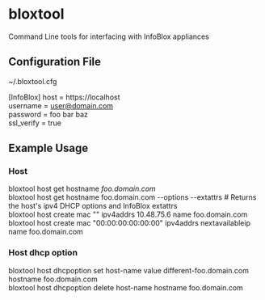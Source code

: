 # bloxtool
Command Line tools for interfacing with InfoBlox appliances

## Configuration File
~/.bloxtool.cfg

[InfoBlox]
host = https://localhost  
username = user@domain.com  
password = foo bar baz  
ssl_verify = true  

## Example Usage
### Host
bloxtool host get hostname *foo.domain.com*  
bloxtool host get hostname foo.domain.com --options --extattrs  # Returns the host's ipv4 DHCP options and InfoBlox extattrs  
bloxtool host create mac "" ipv4addrs 10.48.75.6 name foo.domain.com  
bloxtool host create mac "00:00:00:00:00:00" ipv4addrs nextavailableip name foo.domain.com  
### Host dhcp option
bloxtool host dhcpoption set host-name value different-foo.domain.com hostname foo.domain.com  
bloxtool host dhcpoption delete host-name hostname foo.domain.com  
